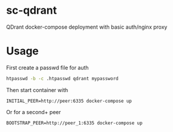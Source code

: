 # sc-qdrant

QDrant docker-compose deployment with basic auth/nginx proxy

# Usage

First create a passwd file for auth

```bash
htpasswd -b -c .htpasswd qdrant mypassword
```

Then start container with

```
INITIAL_PEER=http://peer:6335 docker-compose up
```

Or for a second+ peer

```
BOOTSTRAP_PEER=http://peer_1:6335 docker-compose up
```
